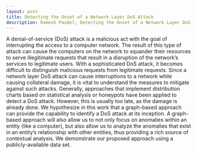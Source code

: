 ```yaml
---
layout: post
title: Detecting the Onset of a Network Layer DoS Attack
description: Ramesh Paudel; Detecting the Onset of a Network Layer DoS Attack
---
```



A denial-of-service (DoS) attack is a malicious act
with the goal of interrupting the access to a computer network.
The result of this type of attack can cause the computers on the
network to squander their resources to serve illegitimate requests
that result in a disruption of the network’s services to legitimate
users. With a sophisticated DoS attack, it becomes difficult to
distinguish malicious requests from legitimate requests. Since a
network layer DoS attack can cause interruptions to a network
while causing collateral damage, it is vital to understand the
measures to mitigate against such attacks. Generally, approaches
that implement distribution charts based on statistical analysis or
honeypots have been applied to detect a DoS attack. However, this
is usually too late, as the damage is already done. We hypothesize
in this work that a graph-based approach can provide the
capability to identify a DoS attack at its inception. A graph-based
approach will also allow us to not only focus on anomalies within
an entity (like a computer), but also allow us to analyze the
anomalies that exist in an entity’s relationship with other entities,
thus providing a rich source of contextual analysis. We
demonstrate our proposed approach using a publicly-available
data set.

